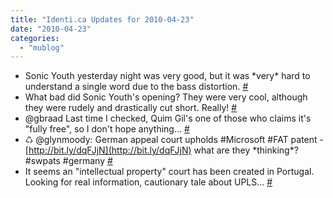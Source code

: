 ```yaml
---
title: "Identi.ca Updates for 2010-04-23"
date: "2010-04-23"
categories: 
  - "mublog"
---
```


- Sonic Youth yesterday night was very good, but it was \*very\* hard to understand a single word due to the bass distortion. [#](http://identi.ca/notice/29672811)
- What bad did Sonic Youth's opening? They were very cool, although they were rudely and drastically cut short. Really! [#](http://identi.ca/notice/29672903)
- @gbraad Last time I checked, Quim Gil's one of those who claims it's "fully free", so I don't hope anything... [#](http://identi.ca/notice/29675186)
- ♺ @glynmoody: German appeal court upholds #Microsoft #FAT patent - [http://bit.ly/dqFJjN](http://bit.ly/dqFJjN) what are they \*thinking\*? #swpats #germany [#](http://identi.ca/notice/29684977)
- It seems an "intellectual property" court has been created in Portugal. Looking for real information, cautionary tale about UPLS... [#](http://identi.ca/notice/29685066)
